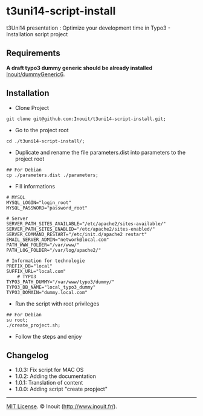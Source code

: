 t3uni14-script-install
======================
t3Uni14 presentation : Optimize your development time in Typo3 - Installation script project


## Requirements ##
**A draft typo3 dummy generic should be already installed** [Inouit/dummyGeneric6](https://github.com/Inouit/dummyGeneric6).


## Installation ##
 - Clone Project
```
git clone git@github.com:Inouit/t3uni14-script-install.git;
```
 - Go to the project root
```
cd ./t3uni14-script-install/;
```
 - Duplicate and rename the file parameters.dist into parameters to the project root
```
## For Debian
cp ./parameters.dist ./parameters;
```
 - Fill informations
```
# MYSQL
MYSQL_LOGIN="login_root"
MYSQL_PASSWORD="password_root"

# Server
SERVER_PATH_SITES_AVAILABLE="/etc/apache2/sites-available/"
SERVER_PATH_SITES_ENABLED="/etc/apache2/sites-enabled/"
SERVER_COMMAND_RESTART="/etc/init.d/apache2 restart"
EMAIL_SERVER_ADMIN="network@local.com"
PATH_WWW_FOLDER="/var/www/"
PATH_LOG_FOLDER="/var/log/apache2/"

# Information for technologie
PREFIX_DB="local"
SUFFIX_URL="local.com"
    # TYPO3
TYPO3_PATH_DUMMY="/var/www/typo3/dummy/"
TYPO3_DB_NAME="local_typo3_dummy"
TYPO3_DOMAIN="dummy.local.com"
```
 - Run the script with root privileges
```
## For Debian
su root;
./create_project.sh;
```
 - Follow the steps and enjoy


## Changelog ##
- 1.0.3: Fix script for MAC OS
- 1.0.2: Adding the documentation
- 1.0.1: Translation of content
- 1.0.0: Adding script "create propject"

---
[MIT License](LICENSE). © Inouit (http://www.inouit.fr/).